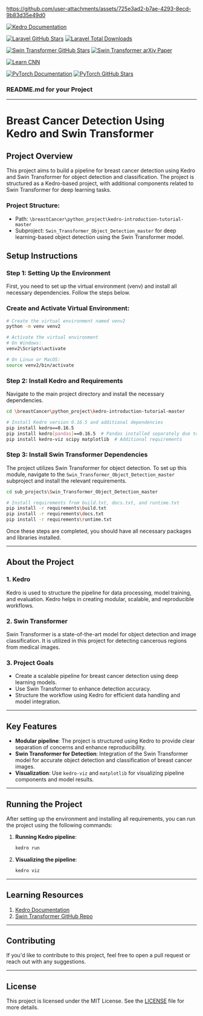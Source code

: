 
https://github.com/user-attachments/assets/725e3ad2-b7ae-4293-8ecd-9b83d35e49d0


<p align="left">
    
  <!-- Kedro -->
  <a href="https://kedro.readthedocs.io/en/stable/"><img src="https://img.shields.io/badge/docs-kedro-blue.svg" alt="Kedro Documentation"></a>
  
  <!-- Laravel -->
  <a href="https://github.com/laravel/laravel"><img src="https://img.shields.io/github/stars/laravel/laravel?style=social" alt="Laravel GitHub Stars"></a>
  <a href="https://packagist.org/packages/laravel/framework"><img src="https://img.shields.io/packagist/dt/laravel/framework" alt="Laravel Total Downloads"></a>
  
  <!-- Swin Transformer -->
  <a href="https://github.com/microsoft/Swin-Transformer"><img src="https://img.shields.io/github/stars/microsoft/Swin-Transformer?style=social" alt="Swin Transformer GitHub Stars"></a>
  <a href="https://arxiv.org/abs/2103.14030"><img src="https://img.shields.io/badge/paper-arXiv-brightgreen" alt="Swin Transformer arXiv Paper"></a>
  
  <!-- CNN (Convolutional Neural Networks) -->
  <a href="https://cs231n.github.io/convolutional-networks/"><img src="https://img.shields.io/badge/learn-CNN-blue.svg" alt="Learn CNN"></a>
  
  <!-- Torch -->
  <a href="https://pytorch.org/"><img src="https://img.shields.io/badge/docs-pytorch-red.svg" alt="PyTorch Documentation"></a>
  <a href="https://github.com/pytorch/pytorch"><img src="https://img.shields.io/github/stars/pytorch/pytorch?style=social" alt="PyTorch GitHub Stars"></a>
</p>

### **README.md for your Project**

---

# Breast Cancer Detection Using Kedro and Swin Transformer

## Project Overview

This project aims to build a pipeline for breast cancer detection using Kedro and Swin Transformer for object detection and classification. The project is structured as a Kedro-based project, with additional components related to Swin Transformer for deep learning tasks.

### Project Structure:
- Path: `\breastCancer\python_project\kedro-introduction-tutorial-master`
- Subproject: `Swin_Transformer_Object_Detection_master` for deep learning-based object detection using the Swin Transformer model.

## Setup Instructions

### Step 1: Setting Up the Environment

First, you need to set up the virtual environment (venv) and install all necessary dependencies. Follow the steps below.

### Create and Activate Virtual Environment:

```bash
# Create the virtual environment named venv2
python -m venv venv2

# Activate the virtual environment
# On Windows:
venv2\Scripts\activate

# On Linux or MacOS:
source venv2/bin/activate
```

### Step 2: Install Kedro and Requirements

Navigate to the main project directory and install the necessary dependencies.

```bash
cd \breastCancer\python_project\kedro-introduction-tutorial-master

# Install Kedro version 0.16.5 and additional dependencies
pip install kedro==0.16.5
pip install kedro[pandas]==0.16.5  # Pandas installed separately due to pip bug
pip install kedro-viz scipy matplotlib  # Additional requirements
```

### Step 3: Install Swin Transformer Dependencies

The project utilizes Swin Transformer for object detection. To set up this module, navigate to the `Swin_Transformer_Object_Detection_master` subproject and install the relevant requirements.

```bash
cd sub_projects\Swin_Transformer_Object_Detection_master

# Install requirements from build.txt, docs.txt, and runtime.txt
pip install -r requirements\build.txt
pip install -r requirements\docs.txt
pip install -r requirements\runtime.txt
```

Once these steps are completed, you should have all necessary packages and libraries installed.

---

## About the Project

### 1. **Kedro**
Kedro is used to structure the pipeline for data processing, model training, and evaluation. Kedro helps in creating modular, scalable, and reproducible workflows.

### 2. **Swin Transformer**
Swin Transformer is a state-of-the-art model for object detection and image classification. It is utilized in this project for detecting cancerous regions from medical images.

### 3. **Project Goals**
- Create a scalable pipeline for breast cancer detection using deep learning models.
- Use Swin Transformer to enhance detection accuracy.
- Structure the workflow using Kedro for efficient data handling and model integration.

---

## Key Features

- **Modular pipeline**: The project is structured using Kedro to provide clear separation of concerns and enhance reproducibility.
- **Swin Transformer for Detection**: Integration of the Swin Transformer model for accurate object detection and classification of breast cancer images.
- **Visualization**: Use `kedro-viz` and `matplotlib` for visualizing pipeline components and model results.

---

## Running the Project

After setting up the environment and installing all requirements, you can run the project using the following commands:

1. **Running Kedro pipeline**:

   ```bash
   kedro run
   ```

2. **Visualizing the pipeline**:

   ```bash
   kedro viz
   ```

---

## Learning Resources

1. [Kedro Documentation](https://kedro.readthedocs.io/en/stable/)
2. [Swin Transformer GitHub Repo](https://github.com/microsoft/Swin-Transformer)

---

## Contributing

If you'd like to contribute to this project, feel free to open a pull request or reach out with any suggestions.

---

## License

This project is licensed under the MIT License. See the [LICENSE](https://opensource.org/licenses/MIT) file for more details.

